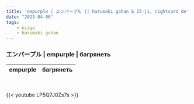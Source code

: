 ```yaml
---
title: 'empurple | エンパープル || harumaki gohan & 25-ji, nightcord de'
date: "2023-04-06"
tags:
    - niigo
    - harumaki gohan
---
```


### エンパープル | empurple | багрянеть

empurple | багрянеть
--|--

<br>

{{< youtube LP5Q7J0Zs7s >}}